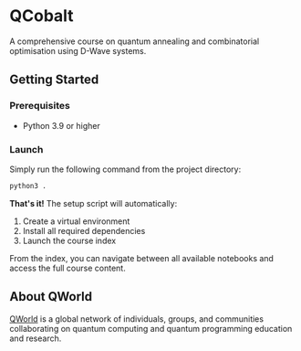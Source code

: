 # QCobalt

A comprehensive course on quantum annealing and combinatorial optimisation using D-Wave systems.

## Getting Started

### Prerequisites

- Python 3.9 or higher

### Launch

Simply run the following command from the project directory:

```bash
python3 .
```

**That's it!** The setup script will automatically:

1. Create a virtual environment
2. Install all required dependencies
3. Launch the course index

From the index, you can navigate between all available notebooks and access the full course content.

## About QWorld

[QWorld](https://qworld.net) is a global network of individuals, groups, and communities collaborating on quantum computing and quantum programming education and research.
